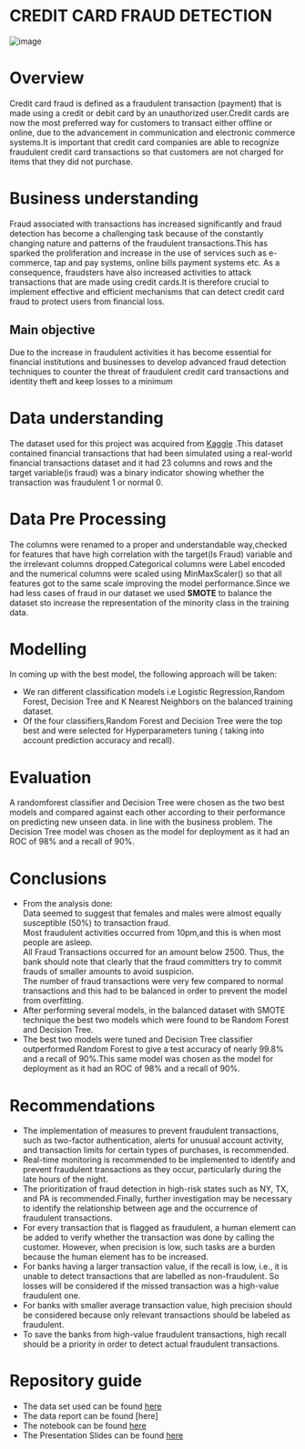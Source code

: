 # CREDIT CARD FRAUD DETECTION
![image](https://user-images.githubusercontent.com/116062465/231133305-0696d3b3-ce64-4c0e-b1df-afb357abc931.png)

# Overview  
Credit card fraud is defined as a fraudulent transaction (payment) that is made using a credit or debit card by an unauthorized user.Credit cards are now the most preferred way for customers to transact either offline or online, due to the advancement in communication and electronic commerce systems.It is important that credit card companies are able to recognize fraudulent credit card transactions so that customers are not charged for items that they did not purchase.  

# Business understanding  
Fraud associated with transactions has increased significantly and fraud detection has become a challenging task because of the constantly changing nature and patterns of the fraudulent transactions.This has sparked the proliferation and increase in the use of services such as e-commerce, tap and pay systems, online bills payment systems etc. As a consequence, fraudsters have also increased activities to attack transactions that are made using credit cards.It is therefore crucial to implement effective and efficient mechanisms that can detect credit card fraud to protect users from financial loss.  

## Main objective  
Due to the increase in fraudulent activities it has become essential for financial institutions and businesses to develop advanced fraud detection techniques to counter the threat of fraudulent credit card transactions and identity theft and keep losses to a minimum  

# Data understanding  
The dataset used for this project was acquired from [Kaggle](https://user-images.githubusercontent.com/116062465/231133305-0696d3b3-ce64-4c0e-b1df-afb357abc931.png) .This dataset contained financial transactions that had been simulated using a real-world financial transactions dataset and it had 23 columns and rows and the target variable(is fraud) was a binary indicator showing whether the transaction was fraudulent 1 or normal 0.

# Data Pre Processing  
The columns were renamed to a proper and understandable way,checked for features that have high correlation with the target(Is Fraud) variable and the irrelevant columns dropped.Categorical columns were Label encoded and the numerical columns were scaled using MinMaxScaler() so that all features got to the same scale improving the model performance.Since we had less cases of fraud in our dataset we used **SMOTE** to balance the dataset sto increase the representation of the minority class in the training data.  

# Modelling  
In coming up with the best model, the following approach will be taken:
- We ran different classification models i.e Logistic Regression,Random Forest, Decision Tree  and K Nearest Neighbors on the balanced training dataset.
- Of the four classifiers,Random Forest and Decision Tree were the top best and were selected for  Hyperparameters tuning  ( taking into account prediction accuracy and recall).

# Evaluation  
A randomforest classifier and Decision Tree were chosen as the two best models and compared against each other according to their performance on predicting new unseen data. in line with the business problem. The Decision Tree model was chosen as the model for deployment as it had an ROC of  98% and a recall of 90%.

# Conclusions
- From the analysis done:  
Data seemed to suggest that females and males were almost equally susceptible (50%) to transaction fraud.  
Most fraudulent activities occurred from 10pm,and this is when most people are asleep.  
All Fraud Transactions occurred for an amount below 2500. Thus, the bank should note that clearly that the fraud committers try to commit frauds of smaller amounts to avoid suspicion.  
The number of fraud transactions were very few compared to normal transactions and this had to be balanced in order  to prevent the model from overfitting.
- After performing several models, in the balanced dataset with SMOTE technique the best two models which  were found to be Random Forest and Decision Tree.
- The best two models were  tuned  and Decision Tree classifier  outperformed Random Forest to give a test accuracy of nearly 99.8% and a recall of 90%.This same model was chosen as the model for deployment as it had an ROC of  98% and a recall of 90%.

# Recommendations 
- The implementation of measures to prevent fraudulent transactions, such as two-factor authentication, alerts for unusual account activity, and transaction limits for certain types of purchases, is recommended.
- Real-time monitoring is recommended to be implemented to identify and prevent fraudulent transactions as they occur, particularly during the late hours of the night.
- The prioritization of fraud detection in high-risk states such as NY, TX, and PA is recommended.Finally, further investigation may be necessary to identify the relationship between age and the occurrence of fraudulent transactions.
- For every transaction that is flagged as fraudulent, a human element can be added to verify whether the transaction was done by calling the customer. However, when precision is low, such tasks are a burden because the human element has to be increased.
- For banks having a larger transaction value, if the recall is low, i.e., it is unable to detect transactions that are labelled as non-fraudulent. So losses will be considered if the missed transaction was a high-value fraudulent one.
- For banks with smaller average transaction value,  high precision should be considered because  only relevant transactions should be labeled as fraudulent.
- To save the banks from high-value fraudulent transactions, high recall should be a priority in order to detect actual fraudulent transactions.


# Repository guide
- The data set used can be found [here](https://www.kaggle.com/datasets/kartik2112/fraud-detection?select=fraudTest.csv)
- The data report can be found [here]
- The notebook can be found [here](https://github.com/K-made/Creditcard-FraudBusters/blob/main/.ipynb_checkpoints/credit-cards-checkpoint.ipynb)
- The Presentation Slides can be found [here](https://www.canva.com/design/DAFfIULTcgs/CQ9ealhZ-N0MgHn8T3lqhQ/view?utm_content=DAFfIULTcgs&utm_campaign=designshare&utm_medium=link&utm_source=publishsharelink#2)
